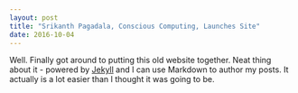 ```yaml
---
layout: post
title: "Srikanth Pagadala, Conscious Computing, Launches Site"
date: 2016-10-04
---
```


Well. Finally got around to putting this old website together. Neat thing about it - powered by 
[Jekyll](http://jekyllrb.com) and I can use Markdown to author my posts. 
It actually is a lot easier than I thought it was going to be.
